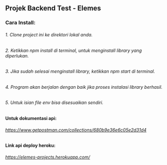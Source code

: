 ## Projek Backend Test - Elemes

### Cara Install:
###### 1. Clone project ini ke direktori lokal anda.
###### 2. Ketikkan npm install di terminal, untuk menginstall library yang diperlukan.
###### 3. Jika sudah selesai menginstall library, ketikkan npm start di terminal.
###### 4. Program akan berjalan dengan baik jika proses instalasi library berhasil.
###### 5. Untuk isian file env bisa disesuaikan sendiri.

#### Untuk dokumentasi api:
###### https://www.getpostman.com/collections/680b9e36e6c05e2d31d4

#### Link api deploy heroku:
###### https://elemes-projects.herokuapp.com/

